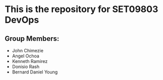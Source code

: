 # This is the repository for SET09803 DevOps

## Group Members:
- John Chimezie
- Angel Ochoa
- Kenneth Ramirez
- Donisio Rash
- Bernard Daniel Young
